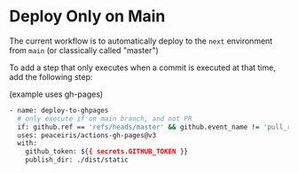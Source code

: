 # Deploy Only on Main

The current workflow is to automatically deploy to the `next` environment
from `main` (or classically called "master")

To add a step that only executes when a commit is executed at that time,
add the following step:

(example uses gh-pages)

```bash
- name: deploy-to-ghpages
  # only execute if on main branch, and not PR
  if: github.ref == 'refs/heads/master' && github.event_name != 'pull_request'
  uses: peaceiris/actions-gh-pages@v3
  with:
    github_token: ${{ secrets.GITHUB_TOKEN }}
    publish_dir: ./dist/static
```
